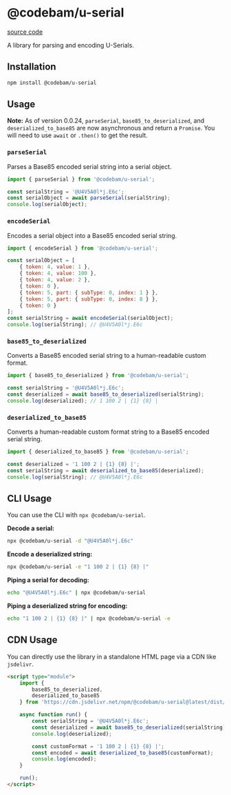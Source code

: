 # @codebam/u-serial

[source code](https://github.com/codebam/serial-mutation-engine)

A library for parsing and encoding U-Serials.

## Installation

```bash
npm install @codebam/u-serial
```

## Usage

**Note:** As of version 0.0.24, `parseSerial`, `base85_to_deserialized`, and `deserialized_to_base85` are now asynchronous and return a `Promise`. You will need to use `await` or `.then()` to get the result.

### `parseSerial`

Parses a Base85 encoded serial string into a serial object.

```javascript
import { parseSerial } from '@codebam/u-serial';

const serialString = '@U4V5A0l*j.E6c';
const serialObject = await parseSerial(serialString);
console.log(serialObject);
```

### `encodeSerial`

Encodes a serial object into a Base85 encoded serial string.

```javascript
import { encodeSerial } from '@codebam/u-serial';

const serialObject = [
	{ token: 4, value: 1 },
	{ token: 4, value: 100 },
	{ token: 4, value: 2 },
	{ token: 0 },
	{ token: 5, part: { subType: 0, index: 1 } },
	{ token: 5, part: { subType: 0, index: 8 } },
	{ token: 0 }
];
const serialString = await encodeSerial(serialObject);
console.log(serialString); // @U4V5A0l*j.E6c
```

### `base85_to_deserialized`

Converts a Base85 encoded serial string to a human-readable custom format.

```javascript
import { base85_to_deserialized } from '@codebam/u-serial';

const serialString = '@U4V5A0l*j.E6c';
const deserialized = await base85_to_deserialized(serialString);
console.log(deserialized); // 1 100 2 | {1} {8} |
```

### `deserialized_to_base85`

Converts a human-readable custom format string to a Base85 encoded serial string.

```javascript
import { deserialized_to_base85 } from '@codebam/u-serial';

const deserialized = '1 100 2 | {1} {8} |';
const serialString = await deserialized_to_base85(deserialized);
console.log(serialString); // @U4V5A0l*j.E6c
```

## CLI Usage

You can use the CLI with `npx @codebam/u-serial`.

**Decode a serial:**

```bash
npx @codebam/u-serial -d "@U4V5A0l*j.E6c"
```

**Encode a deserialized string:**

```bash
npx @codebam/u-serial -e "1 100 2 | {1} {8} |"
```

**Piping a serial for decoding:**

```bash
echo "@U4V5A0l*j.E6c" | npx @codebam/u-serial
```

**Piping a deserialized string for encoding:**

```bash
echo "1 100 2 | {1} {8} |" | npx @codebam/u-serial -e
```

## CDN Usage

You can directly use the library in a standalone HTML page via a CDN like `jsdelivr`.

```html
<script type="module">
	import {
		base85_to_deserialized,
		deserialized_to_base85
	} from 'https://cdn.jsdelivr.net/npm/@codebam/u-serial@latest/dist/api.js';

	async function run() {
		const serialString = '@U4V5A0l*j.E6c';
		const deserialized = await base85_to_deserialized(serialString);
		console.log(deserialized);

		const customFormat = '1 100 2 | {1} {8} |';
		const encoded = await deserialized_to_base85(customFormat);
		console.log(encoded);
	}

	run();
</script>
```
